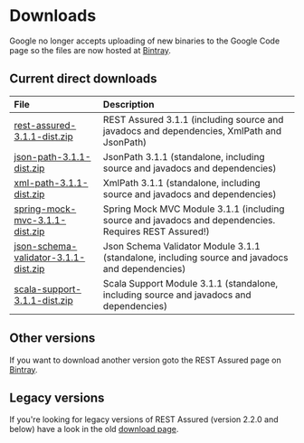 # Downloads #

Google no longer accepts uploading of new binaries to the Google Code page so the files are now hosted at [Bintray](https://bintray.com/johanhaleby/generic/rest-assured).

## Current direct downloads ##
| File | Description |
|:-----|:------------|
| [rest-assured-3.1.1-dist.zip](http://dl.bintray.com/johanhaleby/generic/rest-assured-3.1.1-dist.zip)  |   REST Assured 3.1.1 (including source and javadocs and dependencies, XmlPath and JsonPath) |
| [json-path-3.1.1-dist.zip](http://dl.bintray.com/johanhaleby/generic/json-path-3.1.1-dist.zip)  | JsonPath 3.1.1 (standalone, including source and javadocs and dependencies) |
| [xml-path-3.1.1-dist.zip](http://dl.bintray.com/johanhaleby/generic/xml-path-3.1.1-dist.zip)  | XmlPath 3.1.1 (standalone, including source and javadocs and dependencies) |
| [spring-mock-mvc-3.1.1-dist.zip](http://dl.bintray.com/johanhaleby/generic/spring-mock-mvc-3.1.1-dist.zip)  | Spring Mock MVC Module 3.1.1 (including source and javadocs and dependencies. Requires REST Assured!)  |
| [json-schema-validator-3.1.1-dist.zip](http://dl.bintray.com/johanhaleby/generic/json-schema-validator-3.1.1-dist.zip)  | Json Schema Validator Module 3.1.1 (standalone, including source and javadocs and dependencies)  |
| [scala-support-3.1.1-dist.zip](http://dl.bintray.com/johanhaleby/generic/scala-support-3.1.1-dist.zip)  | Scala Support Module 3.1.1 (standalone, including source and javadocs and dependencies)  |


## Other versions ##
If you want to download another version goto the REST Assured page on [Bintray](https://bintray.com/johanhaleby/generic/rest-assured).

## Legacy versions ##
If you're looking for legacy versions of REST Assured (version 2.2.0 and below) have a look in the old  <a href='https://code.google.com/p/rest-assured/downloads/list?can=1&q=&colspec=Filename+Summary+Uploaded+ReleaseDate+Size+DownloadCount'>download page</a>.
